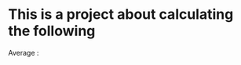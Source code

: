 This is a project about calculating the following
===================================================

Average : 
